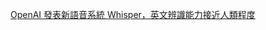 
[OpenAI 發表新語音系統 Whisper，英文辨識能力接近人類程度](https://technews.tw/2022/09/27/openai-whisper-english-recognition-ability-is-close-to-human/)
